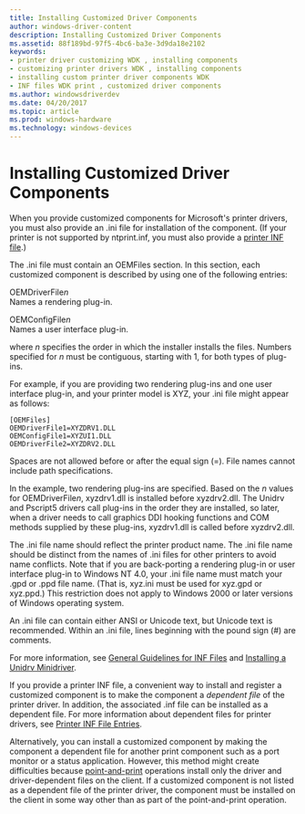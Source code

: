 ```yaml
---
title: Installing Customized Driver Components
author: windows-driver-content
description: Installing Customized Driver Components
ms.assetid: 88f189bd-97f5-4bc6-ba3e-3d9da18e2102
keywords:
- printer driver customizing WDK , installing components
- customizing printer drivers WDK , installing components
- installing custom printer driver components WDK
- INF files WDK print , customized driver components
ms.author: windowsdriverdev
ms.date: 04/20/2017
ms.topic: article
ms.prod: windows-hardware
ms.technology: windows-devices
---
```


# Installing Customized Driver Components





When you provide customized components for Microsoft's printer drivers, you must also provide an .ini file for installation of the component. (If your printer is not supported by ntprint.inf, you must also provide a [printer INF file](printer-inf-files.md).)

The .ini file must contain an OEMFiles section. In this section, each customized component is described by using one of the following entries:

<a href="" id="oemdriverfilen"></a>OEMDriverFile*n*  
Names a rendering plug-in.

<a href="" id="oemconfigfilen"></a>OEMConfigFile*n*  
Names a user interface plug-in.

where *n* specifies the order in which the installer installs the files. Numbers specified for *n* must be contiguous, starting with 1, for both types of plug-ins.

For example, if you are providing two rendering plug-ins and one user interface plug-in, and your printer model is XYZ, your .ini file might appear as follows:

```
[OEMFiles]
OEMDriverFile1=XYZDRV1.DLL
OEMConfigFile1=XYZUI1.DLL
OEMDriverFile2=XYZDRV2.DLL
```

Spaces are not allowed before or after the equal sign (=). File names cannot include path specifications.

In the example, two rendering plug-ins are specified. Based on the *n* values for OEMDriverFile*n*, xyzdrv1.dll is installed before xyzdrv2.dll. The Unidrv and Pscript5 drivers call plug-ins in the order they are installed, so later, when a driver needs to call graphics DDI hooking functions and COM methods supplied by these plug-ins, xyzdrv1.dll is called before xyzdrv2.dll.

The .ini file name should reflect the printer product name. The .ini file name should be distinct from the names of .ini files for other printers to avoid name conflicts. Note that if you are back-porting a rendering plug-in or user interface plug-in to Windows NT 4.0, your .ini file name must match your .gpd or .ppd file name. (That is, xyz.ini must be used for xyz.gpd or xyz.ppd.) This restriction does not apply to Windows 2000 or later versions of Windows operating system.

An .ini file can contain either ANSI or Unicode text, but Unicode text is recommended. Within an .ini file, lines beginning with the pound sign (\#) are comments.

For more information, see [General Guidelines for INF Files](https://msdn.microsoft.com/library/windows/hardware/ff544975) and [Installing a Unidrv Minidriver](installing-a-unidrv-minidriver.md).

If you provide a printer INF file, a convenient way to install and register a customized component is to make the component a *dependent file* of the printer driver. In addition, the associated .inf file can be installed as a dependent file. For more information about dependent files for printer drivers, see [Printer INF File Entries](printer-inf-file-entries.md).

Alternatively, you can install a customized component by making the component a dependent file for another print component such as a port monitor or a status application. However, this method might create difficulties because [point-and-print](introduction-to-point-and-print.md) operations install only the driver and driver-dependent files on the client. If a customized component is not listed as a dependent file of the printer driver, the component must be installed on the client in some way other than as part of the point-and-print operation.

 

 




